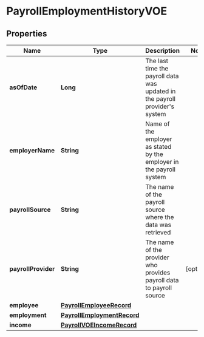 

# PayrollEmploymentHistoryVOE


## Properties

| Name | Type | Description | Notes |
|------------ | ------------- | ------------- | -------------|
|**asOfDate** | **Long** | The last time the payroll data was updated in the payroll provider&#39;s system |  |
|**employerName** | **String** | Name of the employer as stated by the employer in the payroll system |  |
|**payrollSource** | **String** | The name of the payroll source where the data was retrieved |  |
|**payrollProvider** | **String** | The name of the provider who provides payroll data to payroll source |  [optional] |
|**employee** | [**PayrollEmployeeRecord**](PayrollEmployeeRecord.md) |  |  |
|**employment** | [**PayrollEmploymentRecord**](PayrollEmploymentRecord.md) |  |  |
|**income** | [**PayrollVOEIncomeRecord**](PayrollVOEIncomeRecord.md) |  |  |




